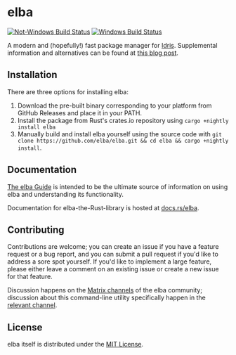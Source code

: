 # elba

[![Not-Windows Build
Status](https://travis-ci.com/elba/elba.svg?branch=master)](https://travis-ci.com/elba/elba)
[![Windows Build
Status](https://ci.appveyor.com/api/projects/status/j2pk9krx63o1dpdv?svg=true)](https://ci.appveyor.com/project/dcao/elba)

A modern and (hopefully!) fast package manager for
[Idris](https://www.idris-lang.org). Supplemental information and alternatives
can be found at [this blog post](http://cao.st/post/elba/).

## Installation

There are three options for installing elba:

1.  Download the pre-built binary corresponding to your platform from
    GitHub Releases and place it in your PATH.
2.  Install the package from Rust's crates.io repository using
    `cargo +nightly install elba`
3.  Manually build and install elba yourself using the source code with
    `git clone https://github.com/elba/elba.git && cd elba && cargo +nightly install`.

## Documentation

[The elba Guide](https://elba.readthedocs.io) is intended to be the
ultimate source of information on using elba and understanding its
functionality.

Documentation for elba-the-Rust-library is hosted at
[docs.rs/elba](https://docs.rs/elba).

## Contributing

Contributions are welcome; you can create an issue if you have a
feature request or a bug report, and you can submit a pull request if you'd like
to address a sore spot yourself. If you'd like to implement a large feature,
please either leave a comment on an existing issue or create a new issue for
that feature.

Discussion happens on the [Matrix channels](https://matrix.to/#/+elba:matrix.org) 
of the elba community; discussion about this command-line utility specifically happen
in the [relevant channel](https://matrix.to/#/#elba-cli:matrix.org).

## License

elba itself is distributed under the [MIT License](./LICENSE).
